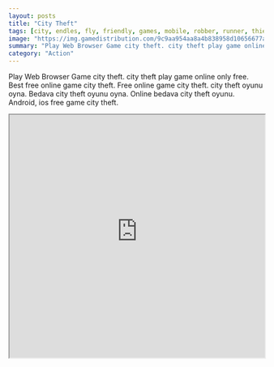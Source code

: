 ```yaml
---
layout: posts
title: "City Theft"
tags: [city, endles, fly, friendly, games, mobile, robber, runner, thief, theft, free, online, games, oyna, game, free, games, play, play, games]
image: "https://img.gamedistribution.com/9c9aa954aa8a4b838958d10656677a16.jpg"
summary: "Play Web Browser Game city theft. city theft play game online only free. Best free online game city theft. Free online game city theft. city theft oyunu oyna. Bedava city theft oyunu oyna. Online bedava city theft oyunu. Android, ios free game city theft."
category: "Action"
---
```


Play Web Browser Game city theft. city theft play game online only free. Best free online game city theft. Free online game city theft. city theft oyunu oyna. Bedava city theft oyunu oyna. Online bedava city theft oyunu. Android, ios free game city theft.

<iframe width="100%" height="480px;" src="https://html5.gamedistribution.com/9c9aa954aa8a4b838958d10656677a16/"></iframe>